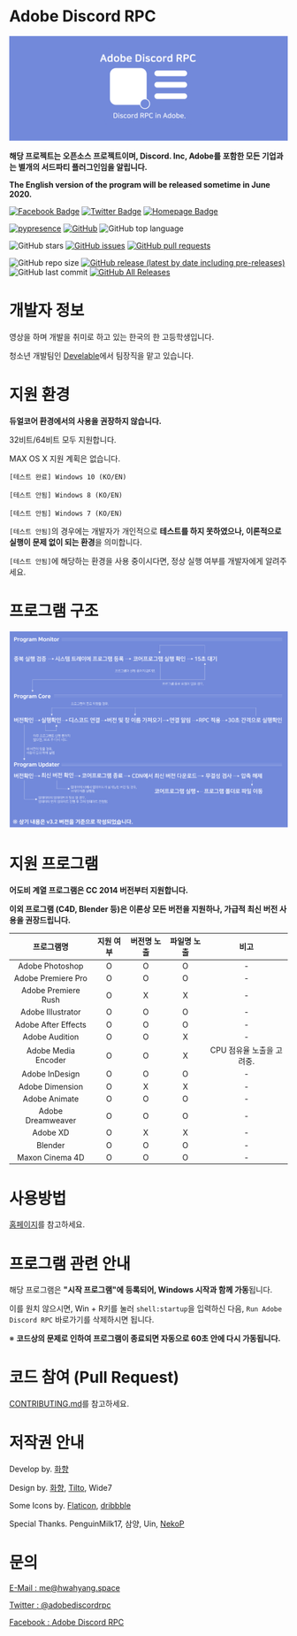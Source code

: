 # Adobe Discord RPC

![Cover Image](https://github.com/Adobe-Discord-RPC/Adobe-Discord-RPC-Old/blob/master/img_for_github/cover.png)


**해당 프로젝트는 오픈소스 프로젝트이며, Discord. Inc, Adobe를 포함한 모든 기업과는 별개의 서드파티 플러그인임을 알립니다.**

**__The English version of the program will be released sometime in June 2020.__**

[![Facebook Badge](https://img.shields.io/badge/Follow-Facebook-4267B2?style=for-the-badge)](https://www.facebook.com/adobediscordrpc) [![Twitter Badge](https://img.shields.io/badge/Follow-Twitter-1DA1F2?style=for-the-badge)](https://twitter.com/adobediscordrpc) [![Homepage Badge](https://img.shields.io/badge/Homepage-Click-7289DA?style=for-the-badge)](https://adoberpc.hwahyang.space)

[![pypresence](https://img.shields.io/badge/using-pypresence-00bb88.svg?style=for-the-badge&logo=discord&logoWidth=20)](https://github.com/qwertyquerty/pypresence)  [![GitHub](https://img.shields.io/github/license/Adobe-Discord-RPC/Adobe-Discord-RPC-Old?style=for-the-badge)](https://github.com/Adobe-Discord-RPC/Adobe-Discord-RPC-Old/blob/master/LICENSE) ![GitHub top language](https://img.shields.io/github/languages/top/Adobe-Discord-RPC/Adobe-Discord-RPC-Old?style=for-the-badge)
 
![GitHub stars](https://img.shields.io/github/stars/Adobe-Discord-RPC/Adobe-Discord-RPC-Old.svg?style=for-the-badge&label=Stars) [![GitHub issues](https://img.shields.io/github/issues/Adobe-Discord-RPC/Adobe-Discord-RPC-Old?style=for-the-badge)](https://github.com/Adobe-Discord-RPC/Adobe-Discord-RPC-Old/issues) [![GitHub pull requests](https://img.shields.io/github/issues-pr/Adobe-Discord-RPC/Adobe-Discord-RPC-Old?style=for-the-badge)](https://github.com/Adobe-Discord-RPC/Adobe-Discord-RPC-Old/pulls)

![GitHub repo size](https://img.shields.io/github/repo-size/Adobe-Discord-RPC/Adobe-Discord-RPC-Old?style=for-the-badge) [![GitHub release (latest by date including pre-releases)](https://img.shields.io/github/v/release/Adobe-Discord-RPC/Adobe-Discord-RPC-Old?include_prereleases&style=for-the-badge)](https://github.com/Adobe-Discord-RPC/Adobe-Discord-RPC-Old/releases) ![GitHub last commit](https://img.shields.io/github/last-commit/Adobe-Discord-RPC/Adobe-Discord-RPC-Old.svg?style=for-the-badge) [![GitHub All Releases](https://img.shields.io/github/downloads/Adobe-Discord-RPC/Adobe-Discord-RPC-Old/total?style=for-the-badge)](https://github.com/Adobe-Discord-RPC/Adobe-Discord-RPC-Old/releases)

# 개발자 정보

영상을 하며 개발을 취미로 하고 있는 한국의 한 고등학생입니다.

청소년 개발팀인 [Develable](https://github.com/develable)에서 팀장직을 맡고 있습니다.

# 지원 환경

**듀얼코어 환경에서의 사용을 권장하지 않습니다.**

32비트/64비트 모두 지원합니다.

MAX OS X 지원 계획은 없습니다.

```
[테스트 완료] Windows 10 (KO/EN)

[테스트 안됨] Windows 8 (KO/EN)

[테스트 안됨] Windows 7 (KO/EN)
```

`[테스트 안됨]`의 경우에는 개발자가 개인적으로 **테스트를 하지 못하였으나, 이론적으로 실행이 문제 없이 되는 환경**을 의미합니다.

`[테스트 안됨]`에 해당하는 환경을 사용 중이시다면, 정상 실행 여부를 개발자에게 알려주세요.

# 프로그램 구조

![Program logic](https://github.com/Adobe-Discord-RPC/Adobe-Discord-RPC-Old/blob/master/img_for_github/program_logic.png)

# 지원 프로그램

**어도비 계열 프로그램은 CC 2014 버전부터 지원합니다.**

**이외 프로그램 (C4D, Blender 등)은 이론상 모든 버전을 지원하나, 가급적 최신 버전 사용을 권장드립니다.**

| 프로그램명 | 지원 여부 | 버전명 노출 | 파일명 노출 | 비고 |
| :---: | :---: | :---: | :---: | :---: |
| Adobe Photoshop | O | O | O | - |
| Adobe Premiere Pro | O | O | O | - |
| Adobe Premiere Rush | O | X | X | - |
| Adobe Illustrator | O | O | O | - |
| Adobe After Effects | O | O | O | - |
| Adobe Audition | O | O | X | - |
| Adobe Media Encoder | O | O | X | CPU 점유율 노출을 고려중. |
| Adobe InDesign | O | O | O | - |
| Adobe Dimension | O | X | X | - |
| Adobe Animate | O | O | O | - |
| Adobe Dreamweaver | O | O | O | - |
| Adobe XD | O | X | X | - |
| Blender | O | O | O | - |
| Maxon Cinema 4D | O | O | O | - |

# 사용방법
[홈페이지](https://adoberpc.hwahyang.space)를 참고하세요.

# 프로그램 관련 안내

해당 프로그램은 **"시작 프로그램"에 등록되어, Windows 시작과 함께 가동**됩니다.

이를 원치 않으시면, Win + R키를 눌러 `shell:startup`을 입력하신 다음, `Run Adobe Discord RPC` 바로가기를 삭제하시면 됩니다.

※ **코드상의 문제로 인하여 프로그램이 종료되면 자동으로 60초 안에 다시 가동됩니다.**

# 코드 참여 (Pull Request)
[CONTRIBUTING.md](https://github.com/Adobe-Discord-RPC/Adobe-Discord-RPC-Old/blob/master/CONTRIBUTING.md)를 참고하세요.

# 저작권 안내

Develop by. [화향](https://hwahyang.space)

Design by. [화향](https://hwahyang.space), [Tilto](https://tilto.kro.kr), Wide7

Some Icons by. [Flaticon](https://flaticon.com), [dribbble](https://dribbble.com)

Special Thanks. PenguinMilk17, 삼양, Uin, [NekoP](https://siro.dev)

# 문의
[E-Mail : me@hwahyang.space](mailto:me@hwahyang.space)

[Twitter : @adobediscordrpc](https://twitter.com/adobediscordrpc)

[Facebook : Adobe Discord RPC](https://www.facebook.com/adobediscordrpc)
